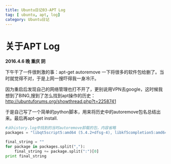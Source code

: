 ```yaml
---
title: Ubuntu日记03-APT Log
tag: [ ubuntu, apt, log]
category: Ubuntu日记
---
```


# 关于APT Log
**2016.4.6 晚 重庆 阴**

下午干了一件很刺激的事：apt-get autoremove
一下将很多的软件包给删了。当时就觉得不对，于是上网一搜吓得我一身冷汗。

因为重启后发现自己的网络管理也打不开了，更别说用VPN去google，这时候我想到了BING,搜到了怎么找到apt操作的历史：http://ubuntuforums.org/showthread.php?t=2258741

于是自己写了一个简单的python脚本，用来将历史中的autoremove包名总结出来。最后再apt-get install.

```python
#从history.log中找到的当时autoremove卸载的包，内容省略
packages = "libqt5script5:amd64 (5.4.2+dfsg-4), libkf5completion5:amd64 (5.15.0-0ubuntu1), kpackagelauncherqml:amd64 (5.15.0-0ubuntu1), libfam0:amd64 (2.7.0-17.1)..."

final_string = ""
for package in packages.split(","):
    final_string += package.split(":")[0]
print final_string
```
